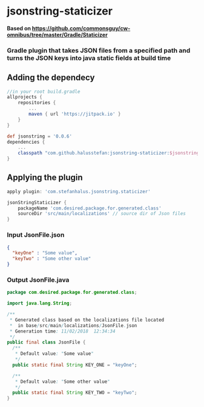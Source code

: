 # jsonstring-staticizer
#### Based on https://github.com/commonsguy/cw-omnibus/tree/master/Gradle/Staticizer

### Gradle plugin that takes JSON files from a specified path and turns the JSON keys into java static fields at build time

## Adding the dependecy
```gradle
//in your root build.gradle
allprojects {
	repositories {
		...
		maven { url 'https://jitpack.io' }
	}
}

def jsonstring = '0.0.6'
dependencies {
	...
	classpath "com.github.halusstefan:jsonstring-staticizer:$jsonstring"
}
```
## Applying the plugin
```gradle
apply plugin: 'com.stefanhalus.jsonstring.staticizer'

jsonStringStaticizer {
    packageName 'com.desired.package.for.generated.class'
    sourceDir 'src/main/localizations' // source dir of Json files 
}
```

### Input JsonFile.json
```json
{
  "keyOne" : "Some value",
  "keyTwo" : "Some other value"
}
```
### Output JsonFile.java

```java
package com.desired.package.for.generated.class;

import java.lang.String;

/**
 * Generated class based on the localizations file located 
 *  in base/src/main/localizations/JsonFile.json
 * Generation time: 11/02/2018  12:34:34
 */
public final class JsonFile {
  /**
   * Default value: "Some value"
   */
  public static final String KEY_ONE = "keyOne";

  /**
   * Default value: "Some other value"
   */
  public static final String KEY_TWO = "keyTwo";
}
```
